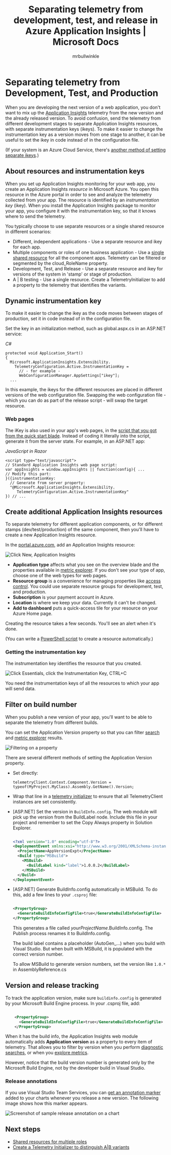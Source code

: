 ﻿---
title: Separating telemetry from development, test, and release in Azure Application Insights | Microsoft Docs
description: Direct telemetry to different resources for development, test, and production stamps.
services: application-insights
documentationcenter: ''
author: mrbullwinkle
manager: carmonm

ms.assetid: 578e30f0-31ed-4f39-baa8-01b4c2f310c9
ms.service: application-insights
ms.workload: tbd
ms.tgt_pltfrm: ibiza
ms.devlang: na
ms.topic: article
ms.date: 05/15/2017
ms.author: mbullwin

---
# Separating telemetry from Development, Test, and Production

When you are developing the next version of a web application, you don't want to mix up the [Application Insights](app-insights-overview.md) telemetry from the new version and the already released version. To avoid confusion, send the telemetry from different development stages to separate Application Insights resources, with separate instrumentation keys (ikeys). To make it easier to change the instrumentation key as a version moves from one stage to another, it can be useful to set the ikey in code instead of in the configuration file. 

(If your system is an Azure Cloud Service, there's [another method of setting separate ikeys](app-insights-cloudservices.md).)

## About resources and instrumentation keys

When you set up Application Insights monitoring for your web app, you create an Application Insights *resource* in Microsoft Azure. You open this resource in the Azure portal in order to see and analyze the telemetry collected from your app. The resource is identified by an *instrumentation key* (ikey). When you install the Application Insights package to monitor your app, you configure it with the instrumentation key, so that it knows where to send the telemetry.

You typically choose to use separate resources or a single shared resource in different scenarios:

* Different, independent applications - Use a separate resource and ikey for each app.
* Multiple components or roles of one business application - Use a [single shared resource](app-insights-monitor-multi-role-apps.md) for all the component apps. Telemetry can be filtered or segmented by the cloud_RoleName property.
* Development, Test, and Release - Use a separate resource and ikey for versions of the system in 'stamp' or stage of production.
* A | B testing - Use a single resource. Create a TelemetryInitializer to add a property to the telemetry that identifies the variants.


## <a name="dynamic-ikey"></a> Dynamic instrumentation key

To make it easier to change the ikey as the code moves between stages of production, set it in code instead of in the configuration file.

Set the key in an initialization method, such as global.aspx.cs in an ASP.NET service:

*C#*

    protected void Application_Start()
    {
      Microsoft.ApplicationInsights.Extensibility.
        TelemetryConfiguration.Active.InstrumentationKey = 
          // - for example -
          WebConfigurationManager.AppSettings["ikey"];
      ...

In this example, the ikeys for the different resources are placed in different versions of the web configuration file. Swapping the web configuration file - which you can do as part of the release script - will swap the target resource.

### Web pages
The iKey is also used in your app's web pages, in the [script that you got from the quick start blade](app-insights-javascript.md). Instead of coding it literally into the script, generate it from the server state. For example, in an ASP.NET app:

*JavaScript in Razor*

    <script type="text/javascript">
    // Standard Application Insights web page script:
    var appInsights = window.appInsights || function(config){ ...
    // Modify this part:
    }({instrumentationKey:  
      // Generate from server property:
      "@Microsoft.ApplicationInsights.Extensibility.
         TelemetryConfiguration.Active.InstrumentationKey"
    }) // ...


## Create additional Application Insights resources
To separate telemetry for different application components, or for different stamps (dev/test/production) of the same component, then you'll have to create a new Application Insights resource.

In the [portal.azure.com](https://portal.azure.com), add an Application Insights resource:

![Click New, Application Insights](./media/app-insights-separate-resources/01-new.png)

* **Application type** affects what you see on the overview blade and the properties available in [metric explorer](app-insights-metrics-explorer.md). If you don't see your type of app, choose one of the web types for web pages.
* **Resource group** is a convenience for managing properties like [access control](app-insights-resources-roles-access-control.md). You could use separate resource groups for development, test, and production.
* **Subscription** is your payment account in Azure.
* **Location** is where we keep your data. Currently it can't be changed. 
* **Add to dashboard** puts a quick-access tile for your resource on your Azure Home page. 

Creating the resource takes a few seconds. You'll see an alert when it's done.

(You can write a [PowerShell script](app-insights-powershell-script-create-resource.md) to create a resource automatically.)

### Getting the instrumentation key
The instrumentation key identifies the resource that you created. 

![Click Essentials, click the Instrumentation Key, CTRL+C](./media/app-insights-separate-resources/02-props.png)

You need the instrumentation keys of all the resources to which your app will send data.

## Filter on build number
When you publish a new version of your app, you'll want to be able to separate the telemetry from different builds.

You can set the Application Version property so that you can filter [search](app-insights-diagnostic-search.md) and [metric explorer](app-insights-metrics-explorer.md) results.

![Filtering on a property](./media/app-insights-separate-resources/050-filter.png)

There are several different methods of setting the Application Version property.

* Set directly:

    `telemetryClient.Context.Component.Version = typeof(MyProject.MyClass).Assembly.GetName().Version;`
* Wrap that line in a [telemetry initializer](app-insights-api-custom-events-metrics.md#defaults) to ensure that all TelemetryClient instances are set consistently.
* [ASP.NET] Set the version in `BuildInfo.config`. The web module will pick up the version from the BuildLabel node. Include this file in your project and remember to set the Copy Always property in Solution Explorer.

    ```XML

    <?xml version="1.0" encoding="utf-8"?>
    <DeploymentEvent xmlns:xsi="http://www.w3.org/2001/XMLSchema-instance" xmlns:xsd="http://www.w3.org/2001/XMLSchema" xmlns="http://schemas.microsoft.com/VisualStudio/DeploymentEvent/2013/06">
      <ProjectName>AppVersionExpt</ProjectName>
      <Build type="MSBuild">
        <MSBuild>
          <BuildLabel kind="label">1.0.0.2</BuildLabel>
        </MSBuild>
      </Build>
    </DeploymentEvent>

    ```
* [ASP.NET] Generate BuildInfo.config automatically in MSBuild. To do this, add a few lines to your `.csproj` file:

    ```XML

    <PropertyGroup>
      <GenerateBuildInfoConfigFile>true</GenerateBuildInfoConfigFile>    <IncludeServerNameInBuildInfo>true</IncludeServerNameInBuildInfo>
    </PropertyGroup>
    ```

    This generates a file called *yourProjectName*.BuildInfo.config. The Publish process renames it to BuildInfo.config.

    The build label contains a placeholder (AutoGen_...) when you build with Visual Studio. But when built with MSBuild, it is populated with the correct version number.

    To allow MSBuild to generate version numbers, set the version like `1.0.*` in AssemblyReference.cs

## Version and release tracking
To track the application version, make sure `buildinfo.config` is generated by your Microsoft Build Engine process. In your .csproj file, add:  

```XML

    <PropertyGroup>
      <GenerateBuildInfoConfigFile>true</GenerateBuildInfoConfigFile>    <IncludeServerNameInBuildInfo>true</IncludeServerNameInBuildInfo>
    </PropertyGroup>
```

When it has the build info, the Application Insights web module automatically adds **Application version** as a property to every item of telemetry. That allows you to filter by version when you perform [diagnostic searches](app-insights-diagnostic-search.md), or when you [explore metrics](app-insights-metrics-explorer.md).

However, notice that the build version number is generated only by the Microsoft Build Engine, not by the developer build in Visual Studio.

### Release annotations
If you use Visual Studio Team Services, you can [get an annotation marker](app-insights-annotations.md) added to your charts whenever you release a new version. The following image shows how this marker appears.

![Screenshot of sample release annotation on a chart](./media/app-insights-asp-net/release-annotation.png)
## Next steps

* [Shared resources for multiple roles](app-insights-monitor-multi-role-apps.md)
* [Create a Telemetry Initializer to distinguish A|B variants](app-insights-api-filtering-sampling.md#add-properties)
